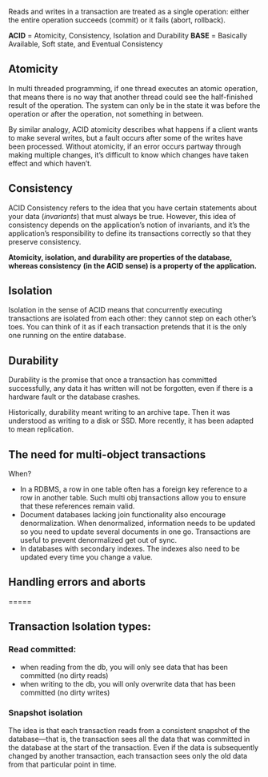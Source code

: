 Reads and writes in a transaction are treated as a single operation: either the entire operation succeeds (commit) or it fails (abort, rollback).

**ACID** = Atomicity, Consistency, Isolation and Durability
**BASE** = Basically Available, Soft state, and Eventual Consistency

## Atomicity 

In multi threaded programming, if one thread executes an atomic operation, that means there is no way that another thread could see the half-finished result of the operation. The system can only be in the state it was before the operation or after the operation, not something in between.

By similar analogy, ACID atomicity describes what happens if a client wants to make several writes, but a fault occurs after some of the writes have been processed. Without atomicity, if an error occurs partway through making multiple changes, it’s difficult to know which changes have taken effect and which haven’t.

## Consistency

ACID Consistency refers to the idea that you have certain statements about your data (*invariants*) that must always be true.
However, this idea of consistency depends on the application’s notion of invariants,
and it’s the application’s responsibility to define its transactions correctly so that they
preserve consistency.

**Atomicity, isolation, and durability are properties of the database, whereas consistency**
**(in the ACID sense) is a property of the application.**


## Isolation

Isolation in the sense of ACID means that concurrently executing transactions are
isolated from each other: they cannot step on each other’s toes.
You can think of it as if each transaction pretends that it is the only one running on the entire database.


## Durability

Durability is the promise that once a transaction has committed successfully, any data it has written will not be forgotten, even if there is a hardware fault or the database crashes.

Historically, durability meant writing to an archive tape. Then it was understood as
writing to a disk or SSD. More recently, it has been adapted to mean replication.


## The need for multi-object transactions

When?

- In a RDBMS, a row in one table often has a foreign key reference to a row in another table. Such multi obj transactions allow you to ensure that these references remain valid.
- Document databases lacking join functionality also encourage denormalization. When denormalized, information needs to be updated so you need to update several documents in one go. Transactions are useful to prevent denormalized get out of sync.
- In databases with secondary indexes. The indexes also need to be updated every time you change a value.

## Handling errors and aborts

=====

## Transaction Isolation types:

### Read committed: 
- when reading from the db, you will only see data that has been committed (no dirty reads)
- when writing to the db, you will only overwrite data that has been committed (no dirty writes)

### Snapshot isolation
The idea is that each transaction reads from a consistent snapshot of the database—that is, the transaction sees all the data that was committed in the database at the start of the transaction.
Even if the data is subsequently changed by another transaction, each transaction sees only the old data from that particular point in time.